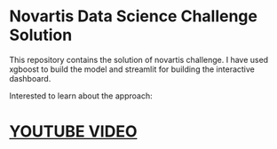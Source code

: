 # Novartis Data Science Challenge Solution


This repository contains the solution of novartis challenge. I have used xgboost to build the model and streamlit for building the interactive dashboard.

Interested to learn about the approach:

# [YOUTUBE VIDEO]()

